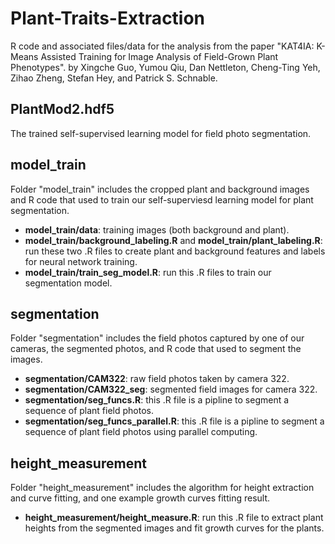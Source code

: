 # Plant-Traits-Extraction

R code and associated files/data for the analysis from the paper "KAT4IA: K-Means Assisted Training for Image Analysis of
Field-Grown Plant Phenotypes". by Xingche Guo, Yumou Qiu, Dan Nettleton, Cheng-Ting Yeh, Zihao Zheng, Stefan Hey, and Patrick S. Schnable.

## PlantMod2.hdf5
The trained self-supervised learning model for field photo segmentation.

## model_train
Folder "model_train" includes the cropped plant and background images and R code that used to train our self-superviesd learning model for plant segmentation.

* **model_train/data**: training images (both background and plant).
* **model_train/background_labeling.R** and **model_train/plant_labeling.R**: run these two .R files to create plant and background features and labels for neural network training.
* **model_train/train_seg_model.R**: run this .R files to train our segmentation model.

## segmentation
Folder "segmentation" includes the field photos captured by one of our cameras, the segmented photos, and R code that used to segment the images.

* **segmentation/CAM322**: raw field photos taken by camera 322.
* **segmentation/CAM322_seg**: segmented field images for camera 322.
* **segmentation/seg_funcs.R**: this .R file is a pipline to segment a sequence of plant field photos.
* **segmentation/seg_funcs_parallel.R**: this .R file is a pipline to segment a sequence of plant field photos using parallel computing.

## height_measurement
Folder "height_measurement" includes the algorithm for height extraction and curve fitting, and one example growth curves fitting result.

* **height_measurement/height_measure.R**: run this .R file to extract plant heights from the segmented images and fit growth curves for the plants.
